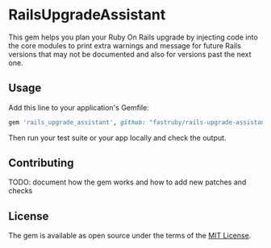 # RailsUpgradeAssistant

This gem helps you plan your Ruby On Rails upgrade by injecting code into the core modules to print extra warnings and message for future Rails versions that may not be documented and also for versions past the next one.

## Usage

Add this line to your application's Gemfile:

```ruby
gem 'rails_upgrade_assistant', github: "fastruby/rails-upgrade-assistant"
```

Then run your test suite or your app locally and check the output.

## Contributing

TODO: document how the gem works and how to add new patches and checks

## License

The gem is available as open source under the terms of the [MIT License](https://opensource.org/licenses/MIT).
